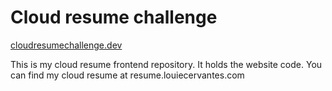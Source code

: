 # Cloud resume challenge

[cloudresumechallenge.dev](https://cloudresumechallenge.dev/docs/the-challenge/)

This is my cloud resume frontend repository. It holds the website code.
You can find my cloud resume at resume.louiecervantes.com
